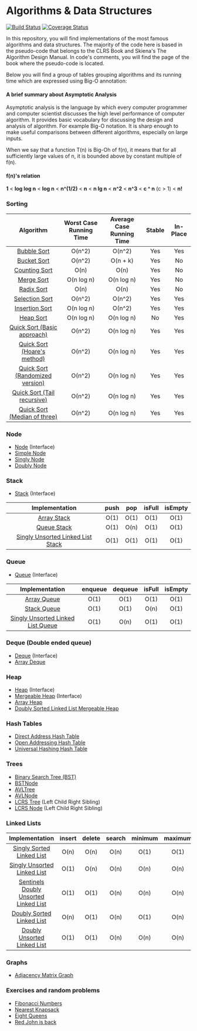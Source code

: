 # Algorithms & Data Structures #

[![Build Status](https://travis-ci.org/svillafe/algorithms-and-data-structures.svg?branch=master)](https://travis-ci.org/svillafe/algorithms-and-data-structures) [![Coverage Status](https://coveralls.io/repos/github/svillafe/algorithms-and-data-structures/badge.svg?branch=master)](https://coveralls.io/github/svillafe/algorithms-and-data-structures?branch=master)

In this repository, you will find implementations of the most famous algorithms and data structures.
The majority of the code here is based in the pseudo-code that belongs to the CLRS Book and Skiena's The Algorithm Design Manual. In code's comments, you will find the page of the book where the pseudo-code is located.

Below you will find a group of tables grouping algorithms and its running time which are expressed using Big-O annotation:

#### A brief summary about Asymptotic Analysis

Asymptotic analysis is the language by which every computer programmer and computer scientist discusses the high level performance of computer algorithm. It provides basic vocabulary for discussing the design and analysis of algorithm. For example Big-O notation. It is sharp enough to make useful comparisons between different algorithms, especially on large inputs.

When we say that a function T(n) is Big-Oh of f(n), it means that for all sufficiently large values 
of n, it is bounded above by  constant multiple of f(n).

#### f(n)'s relation

**1** < **log log n** < **log n** < **n^(1/2)** < **n** < **n lg n** < **n^2** < **n^3** < **c ^ n** (c > 1) < **n!**

### Sorting ###

| Algorithm                                           | Worst Case Running Time | Average Case Running Time | Stable | In-Place
|:---------------------------------------------------:|:-----------------------:|:-------------------------:|:------:|:-----------:|
|[Bubble Sort](/src/main/java/sorting/BubbleSort.java)| O(n^2)                  |O(n^2) | Yes | Yes
|[Bucket Sort](/src/main/java/sorting/BucketSort.java) | O(n^2)     |O(n + k)   | Yes | No 
|[Counting Sort](/src/main/java/sorting/CountingSort.java)| O(n) |O(n) |Yes | No 
|[Merge Sort](/src/main/java/sorting/MergeSort.java)| O(n log n)| O(n log n)| Yes | No |
|[Radix Sort](/src/main/java/sorting/RadixSort.java)|О(n)|О(n)| Yes | No
|[Selection Sort](/src/main/java/sorting/SelectionSort.java)| O(n^2) | O(n^2) | Yes |Yes 
|[Insertion Sort](/src/main/java/sorting/InsertionSort.java)|O(n log n) | О(n^2) | Yes | Yes
|[Heap Sort](/src/main/java/sorting/HeapSort.java)|O(n log n) | O(n log n)  | No | Yes
|[Quick Sort (Basic approach)](/src/main/java/sorting/quicksort/QuickSort.java)|О(n^2) | O(n log n) |Yes | Yes
|[Quick Sort (Hoare's method)](/src/main/java/sorting/quicksort/HoareQuickSort.java)|О(n^2) | O(n log n) |Yes | Yes
|[Quick Sort (Randomized version)](/src/main/java/sorting/quicksort/RandomQuickSort.java)|О(n^2) | O(n log n) |Yes | Yes
|[Quick Sort (Tail recursive)](/src/main/java/sorting/quicksort/TailRecursiveQuickSort.java)|О(n^2) | O(n log n) |Yes | Yes
|[Quick Sort (Median of three)](/src/main/java/sorting/quicksort/Median3QuickSort.java)|О(n^2) | O(n log n) |Yes | Yes

### Node ###

* [Node](/src/main/java/dataStructures/Node.java) (Interface)
* [Simple Node](/src/main/java/dataStructures/SimpleNode.java)
* [Singly Node](/src/main/java/dataStructures/linkedList/SinglyNode.java)
* [Doubly Node](/src/main/java/dataStructures/linkedList/DoublyNode.java)

### Stack ###

* [Stack](/src/main/java/dataStructures/stack/Stack.java) (Interface)

| Implementation | push | pop | isFull | isEmpty 
|:--------------:|:----:|:---:|:------:|:-------:|
|[Array Stack](/src/main/java/dataStructures/stack/ArrayStack.java) | O(1) |  O(1) |  O(1) |  O(1) 
|[Queue Stack](/src/main/java/dataStructures/stack/QueueStack.java) | O(1) | O(n)  | O(1)  | O(1)
|[Singly Unsorted Linked List Stack](/src/main/java/dataStructures/stack/SinglyUnsortedLinkedListStack.java)| O(1) | O(1)  | O(1)  | O(1)

### Queue ###

* [Queue](/src/main/java/dataStructures/queue/Queue.java) (Interface)
 
| Implementation | enqueue | dequeue | isFull | isEmpty 
|:--------------:|:-------:|:-------:|:------:|:-------:|
|[Array Queue](/src/main/java/dataStructures/queue/ArrayQueue.java) | O(1) |  O(1) |  O(1) |  O(1) 
|[Stack Queue](/src/main/java/dataStructures/queue/StackQueue.java) | O(1) | O(1)  | O(n)  | O(1)
|[Singly Unsorted Linked List Queue](/src/main/java/dataStructures/queue/SinglyUnsortedLinkedListQueue.java)| O(1) | O(n)  | O(1)  | O(1)

### Deque (Double ended queue) ###

* [Deque](/src/main/java/dataStructures/queue/Deque.java) (Interface)
* [Array Deque](/src/main/java/dataStructures/queue/ArrayDeque.java)

### Heap ###

* [Heap](/src/main/java/dataStructures/heap/Heap.java) (Interface)
* [Mergeable Heap](/src/main/java/dataStructures/heap/MergeableHeap.java) (Interface)
* [Array Heap](/src/main/java/dataStructures/heap/ArrayHeap.java)
* [Doubly Sorted Linked List Mergeable Heap](/src/main/java/dataStructures/heap/DoublySortedLinkedListMergeableHeap.java)

### Hash Tables ###

* [Direct Address Hash Table](/src/main/java/dataStructures/hashTable/DirectAddressHashTable.java)
* [Open Addressing Hash Table](/src/main/java/dataStructures/hashTable/OpenAddressingHashTable.java)
* [Universal Hashing Hash Table](/src/main/java/dataStructures/hashTable/UniversalHashingHashTable.java)

### Trees ###

* [Binary Search Tree (BST)](/src/main/java/dataStructures/tree/BST.java) 
* [BSTNode](/src/main/java/dataStructures/tree/BSTNode.java)
* [AVLTree](/src/main/java/dataStructures/tree/AVLTree.java) 
* [AVLNode](/src/main/java/dataStructures/tree/AVLNode.java)
* [LCRS Tree](/src/main/java/dataStructures/tree/LCRSTree.java) (Left Child Right Sibling)
* [LCRS Node](/src/main/java/dataStructures/tree/LCRSNode.java) (Left Child Right Sibling)

### Linked Lists ###

| Implementation | insert | delete | search | minimum | maximum
|:--------------:|:------:|:------:|:------:|:-------:|:------:|
| [Singly Sorted Linked List](/src/main/java/dataStructures/linkedList/SinglySortedLinkedList.java)| O(n) | O(n) | O(n) | O(1) | O(1)
| [Singly Unsorted Linked List](/src/main/java/dataStructures/linkedList/SinglyUnsortedLinkedList.java)| O(1) | O(n) | O(n) | O(n) | O(n)
| [Sentinels Doubly Unsorted Linked List](/src/main/java/dataStructures/linkedList/SentinelsDoublyUnsortedLinkedList.java)| O(1) | O(1) | O(n) | O(n) | O(n)
| [Doubly Sorted Linked List](/src/main/java/dataStructures/linkedList/DoublySortedLinkedList.java)| O(n) | O(1) | O(n) | O(1) | O(n)
| [Doubly Unsorted Linked List](/src/main/java/dataStructures/linkedList/DoublyUnsortedLinkedList.java)| O(1) | O(1) | O(n) | O(n) | O(n)

### Graphs ###

* [Adjacency Matrix Graph](/src/main/java/dataStructures/graph/AdjacencyMatrixGraph.java)

### Exercises and random problems ###
* [Fibonacci Numbers](/src/main/java/dynamicProgramming/FibonacciNumbers.java)
* [Nearest Knapsack](/src/main/java/dynamicProgramming/NearestKnapsack.java)
* [Eight Queens](/src/main/java/dynamicProgramming/EightQueens.java)
* [Red John is back](/src/main/java/dynamicProgramming/RedJohnIsBack.java)




